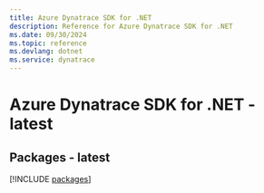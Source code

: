 ```yaml
---
title: Azure Dynatrace SDK for .NET
description: Reference for Azure Dynatrace SDK for .NET
ms.date: 09/30/2024
ms.topic: reference
ms.devlang: dotnet
ms.service: dynatrace
---
```

# Azure Dynatrace SDK for .NET - latest
## Packages - latest
[!INCLUDE [packages](dynatrace-index.md)]